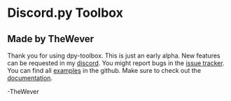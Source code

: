 # Discord.py Toolbox
## Made by TheWever

Thank you for using dpy-toolbox. This is just an early alpha. New features can be requested in my [discord](https://discord.gg/rnEwUJ7Fhc). You might report bugs in the [issue tracker](https://github.com/TheWever/dpy-toolbox/issues). You can find all [examples](https://github.com/TheWever/dpy-toolbox/tree/main/examples) in the github. Make sure to check out the [documentation](https://dpy-toolbox.rtfd.io/).

-TheWever